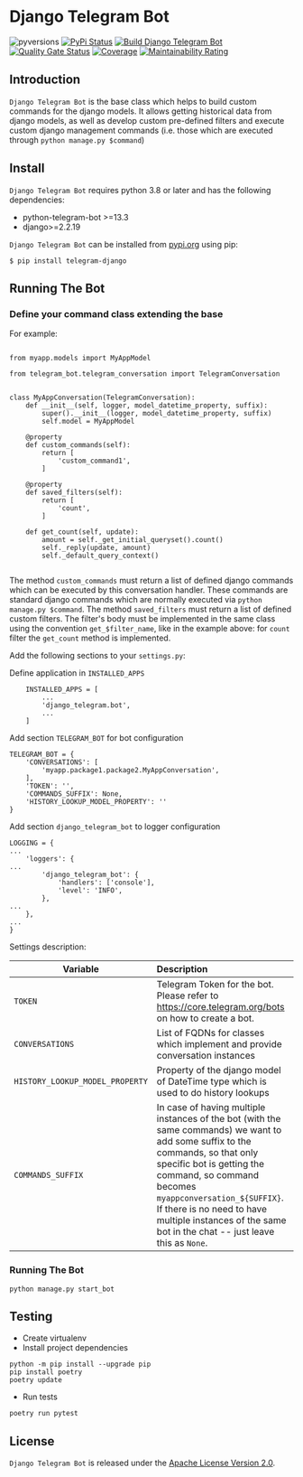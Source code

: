 # Django Telegram Bot

![pyversions](https://img.shields.io/pypi/pyversions/telegram-django.svg) [![PyPi Status](https://img.shields.io/pypi/v/telegram-django.svg)](https://pypi.org/project/telegram-django/) [![Build Django Telegram Bot](https://github.com/cloudblue/telegram-django/actions/workflows/build.yml/badge.svg)](https://github.com/cloudblue/telegram-django/actions/workflows/build.yml) [![Quality Gate Status](https://sonarcloud.io/api/project_badges/measure?project=telegram-django&metric=alert_status)](https://sonarcloud.io/dashboard?id=telegram-django) [![Coverage](https://sonarcloud.io/api/project_badges/measure?project=telegram-django&metric=coverage)](https://sonarcloud.io/dashboard?id=telegram-django) [![Maintainability Rating](https://sonarcloud.io/api/project_badges/measure?project=telegram-django&metric=sqale_rating)](https://sonarcloud.io/dashboard?id=telegram-django)

## Introduction

`Django Telegram Bot` is the base class which helps to build custom commands for the django models. It allows getting historical data from django models, as well as develop custom pre-defined filters and execute custom django management commands (i.e. those which are executed through  `python manage.py $command`)

## Install

`Django Telegram Bot` requires python 3.8 or later and has the following dependencies:

* python-telegram-bot >=13.3
* django>=2.2.19

`Django Telegram Bot` can be installed from [pypi.org](https://pypi.org/project/telegram-django/) using pip:

```
$ pip install telegram-django
```

## Running The Bot
### Define your command class extending the base

For example:

``` 

from myapp.models import MyAppModel

from telegram_bot.telegram_conversation import TelegramConversation


class MyAppConversation(TelegramConversation):
    def __init__(self, logger, model_datetime_property, suffix):
        super().__init__(logger, model_datetime_property, suffix)
        self.model = MyAppModel

    @property
    def custom_commands(self):
        return [
            'custom_command1',
        ]
        
    @property
    def saved_filters(self):
        return [
            'count',
        ]

    def get_count(self, update):
        amount = self._get_initial_queryset().count()
        self._reply(update, amount)
        self._default_query_context()


```

The method ```custom_commands``` must return a list of defined django commands which can be executed by this conversation handler. These commands are standard django commands which are normally executed via ```python manage.py $command```.
The method ```saved_filters``` must return a list of defined custom filters. The filter's body must be implemented in the same class using the convention ```get_$filter_name```, like in the example above: for ```count``` filter the ```get_count``` method is implemented.

Add the following sections to your ```settings.py```:

Define application in ```INSTALLED_APPS```
```
    INSTALLED_APPS = [
        ...
        'django_telegram.bot',
        ...
    ]
```
Add section ```TELEGRAM_BOT``` for bot configuration
```
TELEGRAM_BOT = {
    'CONVERSATIONS': [
        'myapp.package1.package2.MyAppConversation',
    ],
    'TOKEN': '',
    'COMMANDS_SUFFIX': None,
    'HISTORY_LOOKUP_MODEL_PROPERTY': ''
}
```
Add section ```django_telegram_bot``` to logger configuration
```
LOGGING = {
...
    'loggers': {
...
        'django_telegram_bot': {
            'handlers': ['console'],
            'level': 'INFO',
        },
...
    },
...
}
```

Settings description:

| Variable      | Description  |
| ------------- |:-------------|
|`TOKEN`|Telegram Token for the bot. Please refer to https://core.telegram.org/bots on how to create a bot.|
|`CONVERSATIONS`|List of FQDNs for classes which implement and provide conversation instances|
|`HISTORY_LOOKUP_MODEL_PROPERTY`|Property of the django model of DateTime type which is used to do history lookups|
|`COMMANDS_SUFFIX`|In case of having multiple instances of the bot (with the same commands) we want to add some suffix to the commands, so that only specific bot is getting the command, so command becomes `myappconversation_${SUFFIX}`. If there is no need to have multiple instances of the same bot in the chat -- just leave this as ```None```. |

### Running The Bot

`python manage.py start_bot`

## Testing

* Create virtualenv
* Install project dependencies
```commandline
python -m pip install --upgrade pip
pip install poetry
poetry update
```
* Run tests
```commandline
poetry run pytest
```


## License

``Django Telegram Bot`` is released under the [Apache License Version 2.0](https://www.apache.org/licenses/LICENSE-2.0).